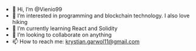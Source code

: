 - 👋 Hi, I’m @Vienio99
- 👀 I’m interested in programming and blockchain technology. I also love hiking
- 🌱 I’m currently learning React and Solidity
- 💞️ I’m looking to collaborate on anything
- 📫 How to reach me: krystian.garwol11@gmail.com

<!---
Vienio99/Vienio99 is a ✨ special ✨ repository because its `README.md` (this file) appears on your GitHub profile.
You can click the Preview link to take a look at your changes.
--->
